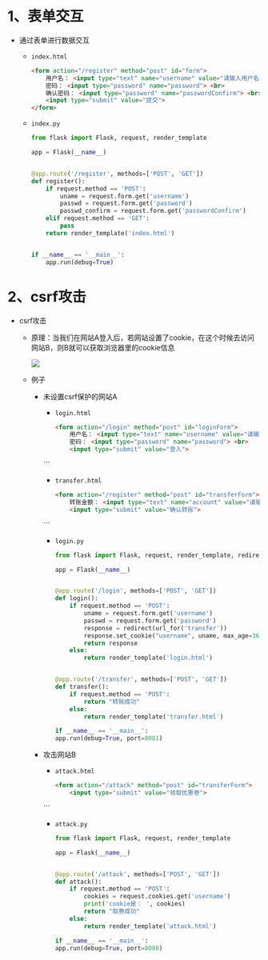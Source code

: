 # 1、表单交互

- 通过表单进行数据交互

  - `index.html`

    ```html
    <form action="/register" method="post" id="form">
    	用户名： <input type="text" name="username" value="请输入用户名"> <br>
    	密码： <input type="password" name="password"> <br>
    	确认密码： <input type="password" name="passwordConfirm"> <br>
    	<input type="submit" value="提交">
    </form>
    ```

  - `index.py`

    ```python
    from flask import Flask, request, render_template
    
    app = Flask(__name__)
    
    
    @app.route('/register', methods=['POST', 'GET'])
    def register():
    	if request.method == 'POST':
    		uname = request.form.get('username')
    		passwd = request.form.get('password')
    		passwd_confirm = request.form.get('passwordConfirm')
    	elif request.method == 'GET':
    		pass
    	return render_template('index.html')
    
    
    if __name__ == '__main__':
    	app.run(debug=True)
    ```

# 2、csrf攻击

- csrf攻击

  - 原理：当我们在网站A登入后，若网站设置了cookie，在这个时候去访问网站B，则B就可以获取浏览器里的cookie信息

    <img src="../../img/flask-csrf.png">

  - 例子

    - 未设置csrf保护的网站A

      - `login.html`    
  
        ```html
        <form action="/login" method="post" id="loginForm">
        	用户名： <input type="text" name="username" value="请输入用户名"> <br>
        	密码： <input type="password" name="password"> <br>
        	<input type="submit" value="登入">
      </form>
        ```

      - `transfer.html`
  
        ```html
        <form action="/register" method="post" id="transferForm">
        	转账金额： <input type="text" name="account" value="请输入转账金额"> <br>
        	<input type="submit" value="确认转账">
      </form>
        ```

      - `login.py`
  
        ```python
        from flask import Flask, request, render_template, redirect, url_for
        
        app = Flask(__name__)
        
        
        @app.route('/login', methods=['POST', 'GET'])
        def login():
        	if request.method == 'POST':
        		uname = request.form.get('username')
        		passwd = request.form.get('password')
        		response = redirect(url_for('transfer'))
        		response.set_cookie("username", uname, max_age=3600)
        		return response
        	else:
        		return render_template('login.html')
        
        
        @app.route('/transfer', methods=['POST', 'GET'])
        def transfer():
        	if request.method == 'POST':
        		return "转账成功"
        	else:
        		return render_template('transfer.html')
        
        if __name__ == '__main__':
      	app.run(debug=True, port=8081)
        ```

    - 攻击网站B

      - `attack.html`
  
        ```html
        <form action="/attack" method="post" id="transferForm">
        	<input type="submit" value="领取优惠卷">
      </form>
        ```

      - `attack.py`
  
        ```python
        from flask import Flask, request, render_template
        
        app = Flask(__name__)
        
        
        @app.route('/attack', methods=['POST', 'GET'])
        def attack():
        	if request.method == 'POST':
        		cookies = request.cookies.get('username')
        		print('cookie是： ', cookies)
        		return "取券成功"
        	else:
        		return render_template('attack.html')
        
        if __name__ == '__main__':
      	app.run(debug=True, port=8080)
        ```
  
        